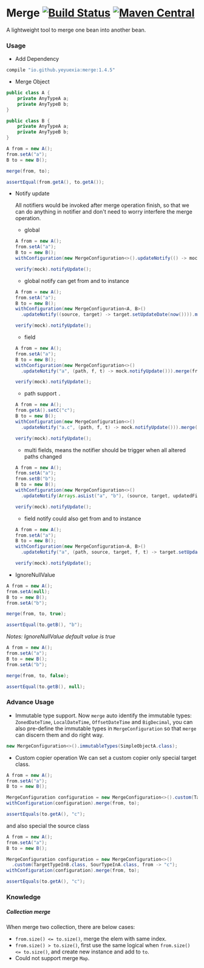 # Merge [![Build Status](https://travis-ci.org/yeyuexia/merge.svg?branch=master)](https://travis-ci.org/yeyuexia/merge) [![Maven Central](https://img.shields.io/maven-central/v/io.github.yeyuexia/merge.svg)](https://search.maven.org/search?q=g:io.github.yeyuexia%20AND%20a:merge)
A lightweight tool to merge one bean into another bean.

### Usage

* Add Dependency
```groovy
compile "io.github.yeyuexia:merge:1.4.5"
```
* Merge Object
```java
public class A {
    private AnyTypeA a;
    private AnyTypeB b;
}

public class B {
    private AnyTypeA a;
    private AnyTypeB b;
}

A from = new A();
from.setA("a");
B to = new B();

merge(from, to);

assertEqual(from.getA(), to.getA());
```

* Notify update

  All notifiers would be invoked after merge operation finish, so that we can do anything in notifier and don't need to worry interfere the merge operation.
    * global
    ```java
    A from = new A();
    from.setA("a");
    B to = new B();
    withConfiguration(new MergeConfiguration<>().updateNotify(() -> mock.notifyUpdate())).merge(from, to);
  
    verify(mock).notifyUpdate();
    ```
    * global notify can get from and to instance
    ```java
    A from = new A();
    from.setA("a");
    B to = new B();
    withConfiguration(new MergeConfiguration<A, B>()
      .updateNotify((source, target) -> target.setUpdateDate(now()))).merge(from, to);
  
    verify(mock).notifyUpdate();
    ```
    * field
    ```java
    A from = new A();
    from.setA("a");
    B to = new B();
    withConfiguration(new MergeConfiguration<>()
      .updateNotify("a", (path, f, t) -> mock.notifyUpdate())).merge(from, to);
  
    verify(mock).notifyUpdate();
    ```
    * path support `.`
    ```java
    A from = new A();
    from.getA().setC("c");
    B to = new B();
    withConfiguration(new MergeConfiguration<>()
      .updateNotify("a.c", (path, f, t) -> mock.notifyUpdate())).merge(from, to);
  
    verify(mock).notifyUpdate();
    ```
    * multi fields, means the notifier should be trigger when all altered paths changed
    ```java
    A from = new A();
    from.setA("a");
    from.setB("b");
    B to = new B();
    withConfiguration(new MergeConfiguration<>()
      .updateNotify(Arrays.asList("a", "b"), (source, target, updatedFields) -> mock.notifyUpdate())).merge(from, to);
  
    verify(mock).notifyUpdate();
    ```
    * field notify could also get from and to instance
    ```java
    A from = new A();
    from.setA("a");
    B to = new B();
    withConfiguration(new MergeConfiguration<A, B>()
      .updateNotify("a", (path, source, target, f, t) -> target.setUpdateDate(now()))).merge(from, to);
  
    verify(mock).notifyUpdate();
    ```

* IgnoreNullValue

```java
A from = new A();
from.setA(null);
B to = new B();
from.setA("b");

merge(from, to, true);

assertEqual(to.getB(), "b");
```
*Notes: IgnoreNullValue default value is true*
```java
A from = new A();
from.setA("a");
B to = new B();
from.setA("b");

merge(from, to, false);

assertEqual(to.getB(), null);
```

### Advance Usage
* Immutable type support. Now `merge` auto identify the immutable types: `ZonedDateTime`, `LocalDateTime`, `OffsetDateTime` and `BigDecimal`, you can also pre-define the immutable types in `MergeConfiguration` so that `merge` can discern them and do right way.
```java
new MergeConfiguration<>().immutableTypes(SimpleObjectA.class);
```

* Custom copier operation
We can set a custom copier only special target class.
```java
A from = new A();
from.setA("a");
B to = new B();

MergeConfiguration configuration = new MergeConfiguration<>().custom(TargetTypeInB.class, from -> "c");
withConfiguration(configuration).merge(from, to);

assertEquals(to.getA(), "c");
```
and also special the source class 
```java
A from = new A();
from.setA("a");
B to = new B();

MergeConfiguration configuration = new MergeConfiguration<>()
  .custom(TargetTypeInB.class, SourTypeInA.class, from -> "c");
withConfiguration(configuration).merge(from, to);

assertEquals(to.getA(), "c");
```
### Knowledge
##### Collection merge
When merge two collection, there are below cases:
  * `from.size() <= to.size()`, merge the elem with same index.
  * `from.size() > to.size()`, first use the same logical when `from.size() <= to.size()`, and create new instance and add to `to`.
  * Could not support merge `Map`.